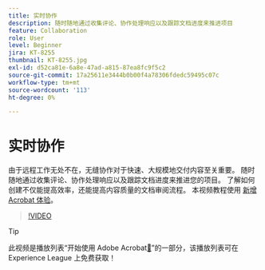 ```yaml
---
title: 实时协作
description: 随时随地通过收集评论、协作处理响应以及跟踪文档进度来推进项目
feature: Collaboration
role: User
level: Beginner
jira: KT-8255
thumbnail: KT-8255.jpg
exl-id: d52ca81e-6a8e-47ad-a815-87ea8fc9f5c2
source-git-commit: 17a25611e3444b0b00f4a78306fdedc59495c07c
workflow-type: tm+mt
source-wordcount: '113'
ht-degree: 0%

---
```


# 实时协作

由于远程工作无处不在，无缝协作对于快速、大规模地交付内容至关重要。 随时随地通过收集评论、协作处理响应以及跟踪文档进度来推进您的项目。 了解如何创建不仅能提高效率，还能提高内容质量的文档审阅流程。 本视频教程使用 [新增 Acrobat 体验](new-workspace.md)。

>[!VIDEO](https://video.tv.adobe.com/v/337500?quality=12&learn=on&hidetitle=true)

>[!TIP]
>
>此视频是播放列表“开始使用 Adobe Acrobat[&#128279;](https://experienceleague.adobe.com/zh-hans/playlists/acrobat-get-started-business-users)”的一部分，该播放列表可在 Experience League 上免费获取！

